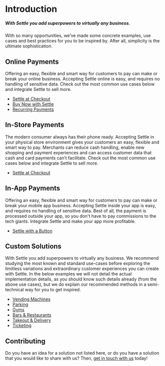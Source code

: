# Introduction

##### With Settle you add superpowers to virtually any business.

With so many opportunities, we’ve made some concrete examples, use cases and best practices for you to be inspired by. After all, simplicity is the ultimate sophistication.

## Online Payments

Offering an easy, flexible and smart way for customers to pay can make or break your online business. Accepting Settle online is easy, and requires no handling of sensitive data. Check out the most common use cases below and integrate Settle to sell more.

- [Settle at Checkout](../merchant-api/ZG9jOjMyNjUzNjM0-settle-at-checkout)
- [Buy Now with Settle](../merchant-api/ZG9jOjMyNjUzNjMz-buy-now-with-settle)
- [Recurring Payments](../merchant-api/ZG9jOjMyNjUzNjMy-recurring-payments)
 

## In-Store Payments

The modern consumer always has their phone ready. Accepting Settle in your physical store environment gives your customers an easy, flexible and smart way to pay. Merchants can reduce cash handling, enable new shopping and payment experiences and can access customer data that cash and card payments can’t facilitate. Check out the most common use cases below and integrate Settle to sell more.

- [Settle at Checkout](../merchant-api/ZG9jOjMyNjUzNjM5-settle-at-checkout)
 

## In-App Payments

Offering an easy, flexible and smart way for customers to pay can make or break your mobile app business. Accepting Settle inside your app is easy, and requires no handling of sensitive data. Best of all, the payment is processed outside your app, so you don't have to pay commissions to the tech giants. Integrate Settle and make your app more profitable.

- [Settle with a Button](../merchant-api/ZG9jOjMyNjUzNjMw-settle-with-a-button)
 

## Custom Solutions
With Settle you add superpowers to virtually any business. We recommend studying the most known and standard use-cases before exploring the limitless variations and extraordinary customer experiences you can create with Settle. In the below examples we will not detail the actual implementation details, as you should know such details already (from the above use cases), but we do explain our recommended methods in a semi-technical way for you to get inspired.

- [Vending Machines](../merchant-api/ZG9jOjMyNjUzNjI2-vending-machines)
- [Parking](../merchant-api/ZG9jOjMyNjUzNjI3-parking)
- [Gyms](../merchant-api/ZG9jOjMyNjUzNjI4-gyms)
- [Bars & Restaurants](../merchant-api/ZG9jOjMyNjUzNjI5-bars-and-restaurants)
- [Takeout & Delivery](../merchant-api/ZG9jOjMyNjUzNjU4-takeout-and-delivery)
- [Ticketing](../merchant-api/ZG9jOjMyNjUzNjU5-ticketing)
 

## Contributing
Do you have an idea for a solution not listed here, or do you have a solution that you would like to share with us? Then, [get in touch with us](https://support.settle.eu/hc/en-150/requests/new) today!